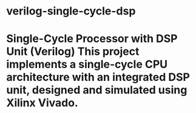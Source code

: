 # verilog-single-cycle-dsp
# Single-Cycle Processor with DSP Unit (Verilog)  This project implements a **single-cycle CPU architecture** with an integrated DSP unit, designed and simulated using **Xilinx Vivado**.
